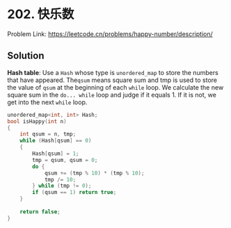 # 202. 快乐数

Problem Link: https://leetcode.cn/problems/happy-number/description/

## Solution

**Hash table**: Use a `Hash` whose type is `unordered_map` to store the numbers that have appeared.   The`qsum` means square sum and tmp is used to store the value of `qsum` at the beginning of each `while` loop.   We calculate the new square sum in the `do... while` loop and judge if it equals 1.   If it is not, we get into the next `while` loop.

```cpp
unordered_map<int, int> Hash;
bool isHappy(int n)
{
    int qsum = n, tmp;
    while (Hash[qsum] == 0)
    {
        Hash[qsum] = 1;
        tmp = qsum, qsum = 0;
        do {
            qsum += (tmp % 10) * (tmp % 10);
            tmp /= 10;
        } while (tmp != 0);
        if (qsum == 1) return true;
    }
    
    return false;
}
```
